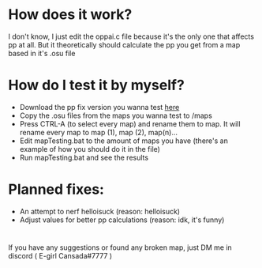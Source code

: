 # How does it work?
I don't know, I just edit the oppai.c file because it's the only one that affects pp at all. But it theoretically should calculate the pp you get from a map based in it's .osu file

# How do I test it by myself?
- Download the pp fix version you wanna test [here](https://github.com/E-girl-Cansada/Kawata-pp-fix/releases)
- Copy the .osu files from the maps you wanna test to /maps
- Press CTRL-A (to select every map) and rename them to map. It will rename every map to map (1), map (2), map(n)... 
- Edit mapTesting.bat to the amount of maps you have (there's an example of how you should do it in the file)
- Run mapTesting.bat and see the results

# Planned fixes:
- An attempt to nerf helloisuck (reason: helloisuck)
- Adjust values for better pp calculations (reason: idk, it's funny)

#
If you have any suggestions or found any broken map, just DM me in discord ( E-girl Cansada#7777 )
